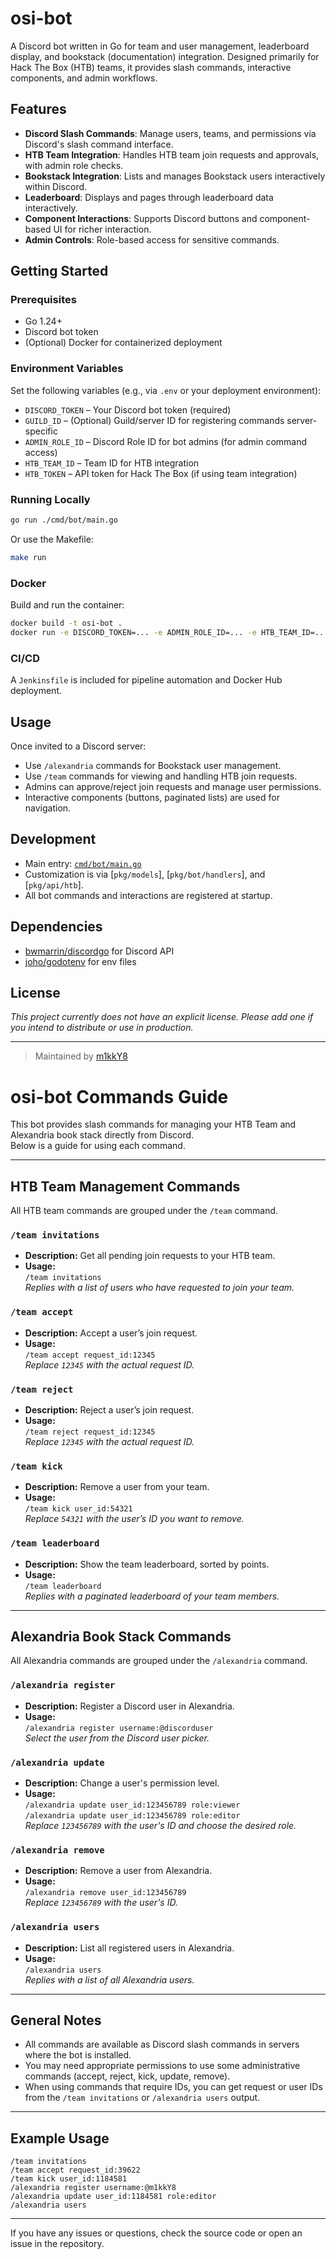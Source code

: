 # osi-bot

A Discord bot written in Go for team and user management, leaderboard display, and bookstack (documentation) integration. Designed primarily for Hack The Box (HTB) teams, it provides slash commands, interactive components, and admin workflows.

## Features

- **Discord Slash Commands**: Manage users, teams, and permissions via Discord's slash command interface.
- **HTB Team Integration**: Handles HTB team join requests and approvals, with admin role checks.
- **Bookstack Integration**: Lists and manages Bookstack users interactively within Discord.
- **Leaderboard**: Displays and pages through leaderboard data interactively.
- **Component Interactions**: Supports Discord buttons and component-based UI for richer interaction.
- **Admin Controls**: Role-based access for sensitive commands.

## Getting Started

### Prerequisites

- Go 1.24+
- Discord bot token
- (Optional) Docker for containerized deployment

### Environment Variables

Set the following variables (e.g., via `.env` or your deployment environment):

- `DISCORD_TOKEN` – Your Discord bot token (required)
- `GUILD_ID` – (Optional) Guild/server ID for registering commands server-specific
- `ADMIN_ROLE_ID` – Discord Role ID for bot admins (for admin command access)
- `HTB_TEAM_ID` – Team ID for HTB integration
- `HTB_TOKEN` – API token for Hack The Box (if using team integration)

### Running Locally

```sh
go run ./cmd/bot/main.go
```

Or use the Makefile:

```sh
make run
```

### Docker

Build and run the container:

```sh
docker build -t osi-bot .
docker run -e DISCORD_TOKEN=... -e ADMIN_ROLE_ID=... -e HTB_TEAM_ID=... -e HTB_TOKEN=... osi-bot
```

### CI/CD

A `Jenkinsfile` is included for pipeline automation and Docker Hub deployment.

## Usage

Once invited to a Discord server:

- Use `/alexandria` commands for Bookstack user management.
- Use `/team` commands for viewing and handling HTB join requests.
- Admins can approve/reject join requests and manage user permissions.
- Interactive components (buttons, paginated lists) are used for navigation.

## Development

- Main entry: [`cmd/bot/main.go`](cmd/bot/main.go)
- Customization is via [`pkg/models`], [`pkg/bot/handlers`], and [`pkg/api/htb`].
- All bot commands and interactions are registered at startup.

## Dependencies

- [bwmarrin/discordgo](https://github.com/bwmarrin/discordgo) for Discord API
- [joho/godotenv](https://github.com/joho/godotenv) for env files

## License

_This project currently does not have an explicit license. Please add one if you intend to distribute or use in production._

---

> Maintained by [m1kkY8](https://github.com/m1kkY8)

# osi-bot Commands Guide

This bot provides slash commands for managing your HTB Team and Alexandria book stack directly from Discord.  
Below is a guide for using each command.

---

## HTB Team Management Commands

All HTB team commands are grouped under the `/team` command.

### `/team invitations`

- **Description:** Get all pending join requests to your HTB team.
- **Usage:**  
  `/team invitations`  
  _Replies with a list of users who have requested to join your team._

### `/team accept`

- **Description:** Accept a user’s join request.
- **Usage:**  
  `/team accept request_id:12345`  
  _Replace `12345` with the actual request ID._

### `/team reject`

- **Description:** Reject a user’s join request.
- **Usage:**  
  `/team reject request_id:12345`  
  _Replace `12345` with the actual request ID._

### `/team kick`

- **Description:** Remove a user from your team.
- **Usage:**  
  `/team kick user_id:54321`  
  _Replace `54321` with the user’s ID you want to remove._

### `/team leaderboard`

- **Description:** Show the team leaderboard, sorted by points.
- **Usage:**  
  `/team leaderboard`  
  _Replies with a paginated leaderboard of your team members._

---

## Alexandria Book Stack Commands

All Alexandria commands are grouped under the `/alexandria` command.

### `/alexandria register`

- **Description:** Register a Discord user in Alexandria.
- **Usage:**  
  `/alexandria register username:@discorduser`  
  _Select the user from the Discord user picker._

### `/alexandria update`

- **Description:** Change a user's permission level.
- **Usage:**  
  `/alexandria update user_id:123456789 role:viewer`  
  `/alexandria update user_id:123456789 role:editor`  
  _Replace `123456789` with the user's ID and choose the desired role._

### `/alexandria remove`

- **Description:** Remove a user from Alexandria.
- **Usage:**  
  `/alexandria remove user_id:123456789`  
  _Replace `123456789` with the user's ID._

### `/alexandria users`

- **Description:** List all registered users in Alexandria.
- **Usage:**  
  `/alexandria users`  
  _Replies with a list of all Alexandria users._

---

## General Notes

- All commands are available as Discord slash commands in servers where the bot is installed.
- You may need appropriate permissions to use some administrative commands (accept, reject, kick, update, remove).
- When using commands that require IDs, you can get request or user IDs from the `/team invitations` or `/alexandria users` output.

---

## Example Usage

```
/team invitations
/team accept request_id:39622
/team kick user_id:1184581
/alexandria register username:@m1kkY8
/alexandria update user_id:1184581 role:editor
/alexandria users
```

---

If you have any issues or questions, check the source code or open an issue in the repository.

